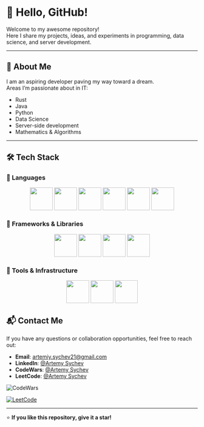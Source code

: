 # 👋 Hello, GitHub!

Welcome to my awesome repository!  
Here I share my projects, ideas, and experiments in programming, data science, and server development.

---

## 🚀 About Me

I am an aspiring developer paving my way toward a dream.  
Areas I’m passionate about in IT:

- Rust
- Java
- Python
- Data Science
- Server-side development
- Mathematics & Algorithms

---

## 🛠 Tech Stack  

### 🔹 Languages
<p align="center">
  <img src="https://cdn.jsdelivr.net/gh/devicons/devicon/icons/rust/rust-plain.svg" width="60" />
  <img src="https://cdn.jsdelivr.net/gh/devicons/devicon/icons/python/python-original.svg" width="60" />
  <img src="https://cdn.jsdelivr.net/gh/devicons/devicon/icons/java/java-original.svg" width="60" />
  <img src="https://cdn.jsdelivr.net/gh/devicons/devicon/icons/c/c-original.svg" width="60" />
  <img src="https://cdn.jsdelivr.net/gh/devicons/devicon/icons/cplusplus/cplusplus-original.svg" width="60" />
  <img src="https://cdn.jsdelivr.net/gh/devicons/devicon/icons/csharp/csharp-original.svg" width="60" />
</p>  

### 🔹 Frameworks & Libraries
<p align="center">
  <img src="https://cdn.jsdelivr.net/gh/devicons/devicon/icons/django/django-plain.svg" width="60" />
  <img src="https://cdn.jsdelivr.net/gh/devicons/devicon/icons/fastapi/fastapi-original.svg" width="60" />
  <img src="https://www.vectorlogo.zone/logos/diesel-rs/diesel-rs-icon.svg" width="60" /> <!-- Diesel -->
  <img src="https://rocket.rs/images/logo-box.svg" width="60" /> <!-- Rocket -->
</p>  

### 🔹 Tools & Infrastructure
<p align="center">
  <img src="https://cdn.jsdelivr.net/gh/devicons/devicon/icons/docker/docker-original.svg" width="60" />
  <img src="https://cdn.jsdelivr.net/gh/devicons/devicon/icons/linux/linux-original.svg" width="60" />
  <img src="https://cdn.jsdelivr.net/gh/devicons/devicon/icons/windows8/windows8-original.svg" width="60" />
</p>


## 📬 Contact Me

If you have any questions or collaboration opportunities, feel free to reach out:

- **Email**: artemiy.sychev21@gmail.com  
- **LinkedIn**: [@Artemy Sychev](https://www.linkedin.com/in/artemy-sychev-803465207/)  
- **CodeWars**: [@Artemy Sychev](https://www.codewars.com/users/Artemy%20Sychev)  
- **LeetCode**: [@Artemy Sychev](https://leetcode.com/artemiy-228/)  

![CodeWars](https://www.codewars.com/users/Artemy%20Sychev/badges/large)  

[![LeetCode](https://leetcode-stats-six.vercel.app/?username=artemiy-228&theme=dark)](https://leetcode.com/artemiy-228/)  

---

⭐ **If you like this repository, give it a star!**

